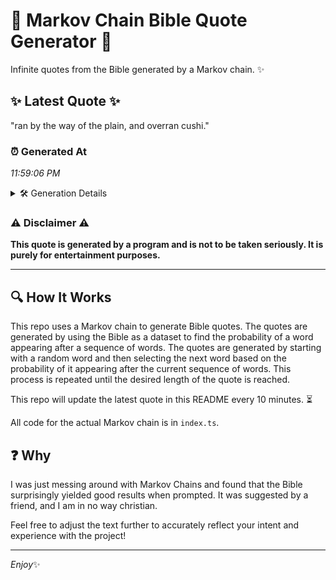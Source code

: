 # 📖 Markov Chain Bible Quote Generator 📖

Infinite quotes from the Bible generated by a Markov chain. ✨

## ✨ Latest Quote ✨
"ran by the way of the plain, and overran cushi."

### ⏰ Generated At
*11:59:06 PM*

<details>
    <summary>🛠️ Generation Details</summary>
    <p>
        <strong>🌱 Seed:</strong> ran<br>
        <strong>🔄 Iterations:</strong> 9<br>
        <strong>📜 Context History:</strong><br>[ ran ]: by<br>[ ran, by ]: the<br>[ ran, by, the ]: way<br>[ ran, by, the, way ]: of<br>[ ran, by, the, way, of ]: the<br>[ ran, by, the, way, of, the ]: plain,<br>[ by, the, way, of, the, plain, ]: and<br>[ the, way, of, the, plain,, and ]: overran<br>[ way, of, the, plain,, and, overran ]: cushi.<br>
    </p>
</details>

### ⚠️ Disclaimer ⚠️
**This quote is generated by a program and is not to be taken seriously. It is purely for entertainment purposes.**

---

## 🔍 How It Works

This repo uses a Markov chain to generate Bible quotes. The quotes are generated by using the Bible as a dataset to find the probability of a word appearing after a sequence of words. The quotes are generated by starting with a random word and then selecting the next word based on the probability of it appearing after the current sequence of words. This process is repeated until the desired length of the quote is reached.

This repo will update the latest quote in this README every 10 minutes. ⏳

All code for the actual Markov chain is in `index.ts`.

## ❓ Why

I was just messing around with Markov Chains and found that the Bible surprisingly yielded good results when prompted. 
It was suggested by a friend, and I am in no way christian.

Feel free to adjust the text further to accurately reflect your intent and experience with the project!

---

*Enjoy*✨
